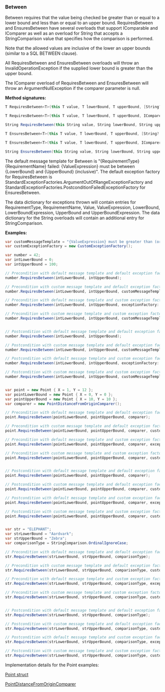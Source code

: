 ### Between

Between requires that the value being checked be greater than or
equal to a lower bound and less than or equal to an upper bound. RequiresBetween 
and EnsuresBetween have several overloads that support IComparable<T> and IComparer<T> 
as well as an overload for String that accepts a StringComparison value that 
specifies how the comparison is performed.

Note that the allowed values are inclusive of the lower an upper bounds (similar
to a SQL BETWEEN clause).

All RequiresBetween and EnsuresBetween overloads will throw an InvalidOperationException 
if the supplied lower bound is greater than the upper bound.

The IComparer<T> overload of RequiresBetween and EnsuresBetween will throw an
ArgumentNullException if the comparer parameter is null.

**Method signatures:**
```C#
T RequiresBetween<T>(this T value, T lowerBound, T upperBound, [String? messageTemplate = null], [IExceptionFactory? exceptionFactory = null], [String? valueExpression = null], [String? lowerBoundExpression = null], [String? upperBoundExpression = null]) where T : IComparable<T>

T RequiresBetween<T>(this T value, T lowerBound, T upperBound, IComparer<T> comparer, [String? messageTemplate = null], [IExceptionFactory? exceptionFactory = null], [String? valueExpression = null], [String? lowerBoundExpression = null], [String? upperBoundExpression = null])

String RequiresBetween(this String value, String lowerBound, String upperBound, StringComparison comparisonType, [String? messageTemplate = null], [IExceptionFactory? exceptionFactory = null], [String? valueExpression = null], [String? lowerBoundExpression = null], [String? upperBoundExpression = null])

T EnsuresBetween<T>(this T value, T lowerBound, T upperBound, [String? messageTemplate = null], [IExceptionFactory? exceptionFactory = null], [String? valueExpression = null], [String? lowerBoundExpression = null], [String? upperBoundExpression = null]) where T : IComparable<T>

T EnsuresBetween<T>(this T value, T lowerBound, T upperBound, IComparer<T> comparer, [String? messageTemplate = null], [IExceptionFactory? exceptionFactory = null], [String? valueExpression = null], [String? lowerBoundExpression = null], [String? upperBoundExpression = null])

String EnsuresBetween(this String value, String lowerBound, String upperBound, StringComparison comparisonType, [String? messageTemplate = null], [IExceptionFactory? exceptionFactory = null], [String? valueExpression = null], [String? lowerBoundExpression = null], [String? upperBoundExpression = null])
```

The default message template for Between is "{RequirementType} {RequirementName} failed: {ValueExpression} must be between {LowerBound} and {UpperBound} (inclusive)".
The default exception factory for RequiresBetween is StandardExceptionFactories.ArgumentOutOfRangeExceptionFactory
and StandardExceptionFactories.PostconditionFailedExceptionFactory for 
EnsuresBetween.

The data dictionary for exceptions thrown will contain entries for RequirementType,
RequirementName, Value, ValueExpression, LowerBound, LowerBoundExpression, UpperBound
and UpperBoundExpression. The data dictionary for the String overloads will 
contain an additional entry for StringComparison.

**Examples:**
```C#
var customMessageTemplate = "{ValueExpression} must be greater than (or equal to) {LowerBound} and less than (or equal to) {UpperBound}";
var customExceptionFactory = new CustomExceptionFactory();

var number = 42;
var intLowerBound = 0;
var intUpperBound = 100;

// Precondition with default message template and default exception factory.
number.RequiresBetween(intLowerBound, intUpperBound);

// Precondition with custom message template and default exception factory.
number.RequiresBetween(intLowerBound, intUpperBound, customMessageTemplate);

// Precondition with default message template and custom exception factory.
number.RequiresBetween(intLowerBound, intUpperBound, exceptionFactory: customExceptionFactory);

// Precondition with custom message template and custom exception factory.
number.RequiresBetween(intLowerBound, intUpperBound, customMessageTemplate, customExceptionFactory);


// Postcondition with default message template and default exception factory.
number.RequiresBetween(intLowerBound, intUpperBound);

// Postcondition with custom message template and default exception factory.
number.RequiresBetween(intLowerBound, intUpperBound, customMessageTemplate);

// Postcondition with default message template and custom exception factory.
number.RequiresBetween(intLowerBound, intUpperBound, exceptionFactory: customExceptionFactory);

// Postcondition with custom message template and custom exception factory.
number.RequiresBetween(intLowerBound, intUpperBound, customMessageTemplate, customExceptionFactory);


var point = new Point { X = 1, Y = 12 };
var pointLowerBound = new Point { X = 0, Y = 0 };
var pointUpperBound = new Point { X = 10, Y = 10 };
var comparer = new PointDistanceFromOriginComparer();

// Precondition with default message template and default exception factory.
point.RequiresBetween(pointLowerBound, pointUpperBound, comparer);

// Precondition with custom message template and default exception factory.
point.RequiresBetween(pointLowerBound, pointUpperBound, comparer, customMessageTemplate);

// Precondition with default message template and custom exception factory.
point.RequiresBetween(pointLowerBound, pointUpperBound, comparer, exceptionFactory: customExceptionFactory);

// Precondition with custom message template and custom exception factory.
point.RequiresBetween(pointLowerBound, pointUpperBound, comparer, customMessageTemplate, customExceptionFactory);


// Postcondition with default message template and default exception factory.
point.RequiresBetween(pointLowerBound, pointUpperBound, comparer);

// Postcondition with custom message template and default exception factory.
point.RequiresBetween(pointLowerBound, pointUpperBound, comparer, customMessageTemplate);

// Postcondition with default message template and custom exception factory.
point.RequiresBetween(pointLowerBound, pointUpperBound, comparer, exceptionFactory: customExceptionFactory);

// Postcondition with custom message template and custom exception factory.
point.RequiresBetween(pointLowerBound, pointUpperBound, comparer, customMessageTemplate, customExceptionFactory);


var str = "ELEPHANT";
var strLowerBound = "Aardvark";
var strUpperBound = "Zebra";
var comparisonType = StringComparison.OrdinalIgnoreCase;

// Precondition with default message template and default exception factory.
str.RequiresBetween(strLowerBound, strUpperBound, comparisonType);

// Precondition with custom message template and default exception factory.
str.RequiresBetween(strLowerBound, strUpperBound, comparisonType, customMessageTemplate);

// Precondition with default message template and custom exception factory.
str.RequiresBetween(strLowerBound, strUpperBound, comparisonType, exceptionFactory: customExceptionFactory);

// Precondition with custom message template and custom exception factory.
str.RequiresBetween(strLowerBound, strUpperBound, comparisonType, customMessageTemplate, customExceptionFactory);


// Postcondition with default message template and default exception factory.
str.RequiresBetween(strLowerBound, strUpperBound, comparisonType);

// Postcondition with custom message template and default exception factory.
str.RequiresBetween(strLowerBound, strUpperBound, comparisonType, customMessageTemplate);

// Postcondition with default message template and custom exception factory.
str.RequiresBetween(strLowerBound, strUpperBound, comparisonType, exceptionFactory: customExceptionFactory);

// Postcondition with custom message template and custom exception factory.
str.RequiresBetween(strLowerBound, strUpperBound, comparisonType, customMessageTemplate, customExceptionFactory);
```

Implementation details for the Point examples:

[Point struct](/DbC.Net.TestAndExampleResources/Point.cs)

[PointDistanceFromOriginComparer](/DbC.Net.TestAndExampleResources/PointDistanceFromOriginComparer.cs)
